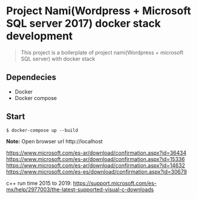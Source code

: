 # Project Nami(Wordpress + Microsoft SQL server 2017) docker stack development
> This project is a boilerplate of project nami(Wordpress + microsoft SQL server) with docker stack

## Dependecies
- Docker
- Docker compose

## Start
``` shell
$ docker-compose up --build
``` 

**Note:** Open browser url http://localhost


https://www.microsoft.com/es-ar/download/confirmation.aspx?id=36434
https://www.microsoft.com/es-ar/download/confirmation.aspx?id=15336
https://www.microsoft.com/es-ar/download/confirmation.aspx?id=14632
https://www.microsoft.com/es-es/download/confirmation.aspx?id=30679

c++ run time 2015 to 2019: https://support.microsoft.com/es-mx/help/2977003/the-latest-supported-visual-c-downloads

